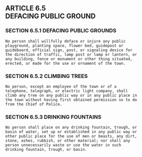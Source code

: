 ## ARTICLE 6.5<br/>DEFACING PUBLIC GROUND

### SECTION 6.5.1 DEFACING PUBLIC GROUNDS

```
No person shall willfully deface or injure any public
playground, planting space, flower bed, guidepost or
guideboard, official sign, post, or signaling device for
the direction of traffic, lamp post or lamp or lantern, or
any building, fence or monument or other thing situated,
erected, or made for the use or ornament of the town.
```

### SECTION 6.5.2 CLIMBING TREES

```
No person, except an employee of the town or of a
telephone, telegraph, or electric light company, shall
climb any tree on any public way or in any public place in
the town without having first obtained permission so to do
from the Chief of Police.
```

### SECTION 6.5.3 DRINKING FOUNTAINS

```
No person shall place on any drinking fountain, trough, or
basin of water, set up or established in any public way or
other public place for the use of men or beasts, any dirt,
stone, ashes, rubbish, or other material; nor shall any
person unnecessarily waste or use the water in such
drinking fountain, trough, or basin.
```
